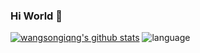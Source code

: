 ### Hi World 👋


[![wangsongiqng's github stats](https://github-readme-stats.vercel.app/api?username=wangsongqing&show_icons=true&theme=)](https://github.com/wangsongqing)
![language](https://github-readme-stats.vercel.app/api/top-langs/?username=wangsongqing&layout=compact)
